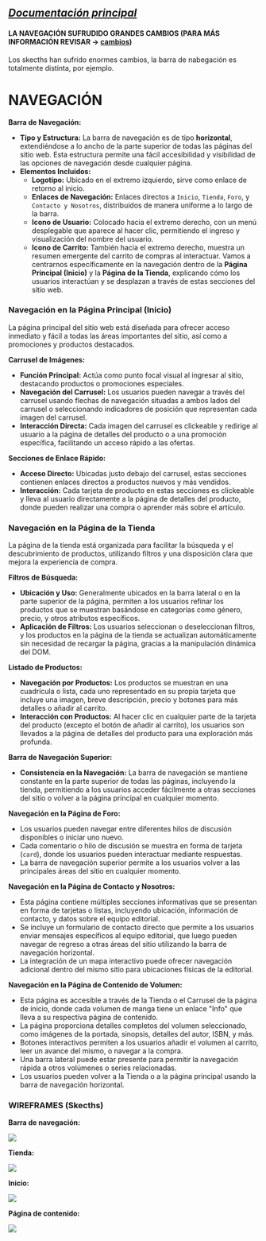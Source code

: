 _[Documentación principal](/Documentacion.md)_
---


#### LA NAVEGACIÓN SUFRUDIDO GRANDES CAMBIOS (PARA MÁS INFORMACIÓN REVISAR -> [cambios](/documentos/cambios.md))

Los skecths han sufrido enormes cambios, la barra de nabegación es totalmente distinta, por ejemplo.

# NAVEGACIÓN

**Barra de Navegación:**
- **Tipo y Estructura:** La barra de navegación es de tipo **horizontal**, extendiéndose a lo ancho de la parte superior de todas las páginas del sitio web. Esta estructura permite una fácil accesibilidad y visibilidad de las opciones de navegación desde cualquier página.
- **Elementos Incluidos:**
  - **Logotipo:** Ubicado en el extremo izquierdo, sirve como enlace de retorno al inicio.
  - **Enlaces de Navegación:** Enlaces directos a `Inicio`, `Tienda`, `Foro`, y `Contacto y Nosotros`, distribuidos de manera uniforme a lo largo de la barra.
  - **Icono de Usuario:** Colocado hacia el extremo derecho, con un menú desplegable que aparece al hacer clic, permitiendo el ingreso y visualización del nombre del usuario.
  - **Icono de Carrito:** También hacia el extremo derecho, muestra un resumen emergente del carrito de compras al interactuar.
Vamos a centrarnos específicamente en la navegación dentro de la **Página Principal (Inicio)** y la **Página de la Tienda**, explicando cómo los usuarios interactúan y se desplazan a través de estas secciones del sitio web.

### Navegación en la Página Principal (Inicio)

La página principal del sitio web está diseñada para ofrecer acceso inmediato y fácil a todas las áreas importantes del sitio, así como a promociones y productos destacados.

**Carrusel de Imágenes:**
- **Función Principal:** Actúa como punto focal visual al ingresar al sitio, destacando productos o promociones especiales.
- **Navegación del Carrusel:** Los usuarios pueden navegar a través del carrusel usando flechas de navegación situadas a ambos lados del carrusel o seleccionando indicadores de posición que representan cada imagen del carrusel.
- **Interacción Directa:** Cada imagen del carrusel es clickeable y redirige al usuario a la página de detalles del producto o a una promoción específica, facilitando un acceso rápido a las ofertas.

**Secciones de Enlace Rápido:**
- **Acceso Directo:** Ubicadas justo debajo del carrusel, estas secciones contienen enlaces directos a productos nuevos y más vendidos.
- **Interacción:** Cada tarjeta de producto en estas secciones es clickeable y lleva al usuario directamente a la página de detalles del producto, donde pueden realizar una compra o aprender más sobre el artículo.

### Navegación en la Página de la Tienda

La página de la tienda está organizada para facilitar la búsqueda y el descubrimiento de productos, utilizando filtros y una disposición clara que mejora la experiencia de compra.

**Filtros de Búsqueda:**
- **Ubicación y Uso:** Generalmente ubicados en la barra lateral o en la parte superior de la página, permiten a los usuarios refinar los productos que se muestran basándose en categorías como género, precio, y otros atributos específicos.
- **Aplicación de Filtros:** Los usuarios seleccionan o deseleccionan filtros, y los productos en la página de la tienda se actualizan automáticamente sin necesidad de recargar la página, gracias a la manipulación dinámica del DOM.

**Listado de Productos:**
- **Navegación por Productos:** Los productos se muestran en una cuadrícula o lista, cada uno representado en su propia tarjeta que incluye una imagen, breve descripción, precio y botones para más detalles o añadir al carrito.
- **Interacción con Productos:** Al hacer clic en cualquier parte de la tarjeta del producto (excepto el botón de añadir al carrito), los usuarios son llevados a la página de detalles del producto para una exploración más profunda.

**Barra de Navegación Superior:**
- **Consistencia en la Navegación:** La barra de navegación se mantiene constante en la parte superior de todas las páginas, incluyendo la tienda, permitiendo a los usuarios acceder fácilmente a otras secciones del sitio o volver a la página principal en cualquier momento.
  
**Navegación en la Página de Foro:**

  - Los usuarios pueden navegar entre diferentes hilos de discusión disponibles o iniciar uno nuevo.
  - Cada comentario o hilo de discusión se muestra en forma de tarjeta (`card`), donde los usuarios pueden interactuar mediante respuestas.
  - La barra de navegación superior permite a los usuarios volver a las principales áreas del sitio en cualquier momento.

**Navegación en la Página de Contacto y Nosotros:**

  - Esta página contiene múltiples secciones informativas que se presentan en forma de tarjetas o listas, incluyendo ubicación, información de contacto, y datos sobre el equipo editorial.
  - Se incluye un formulario de contacto directo que permite a los usuarios enviar mensajes específicos al equipo editorial, que luego pueden navegar de regreso a otras áreas del sitio utilizando la barra de navegación horizontal.
  - La integración de un mapa interactivo puede ofrecer navegación adicional dentro del mismo sitio para ubicaciones físicas de la editorial.

**Navegación en la Página de Contenido de Volumen:**
  - Esta página es accesible a través de la Tienda o el Carrusel de la página de inicio, donde cada volumen de manga tiene un enlace "Info" que lleva a su respectiva página de contenido.
  - La página proporciona detalles completos del volumen seleccionado, como imágenes de la portada, sinopsis, detalles del autor, ISBN, y más.
  - Botones interactivos permiten a los usuarios añadir el volumen al carrito, leer un avance del mismo, o navegar a la compra.
  - Una barra lateral puede estar presente para permitir la navegación rápida a otros volúmenes o series relacionadas.
  - Los usuarios pueden volver a la Tienda o a la página principal usando la barra de navegación horizontal.


### WIREFRAMES (Skecths)

**Barra de navegación:**

![](/imagenes/w1(4).jpg)

**Tienda:**

![](/imagenes/w1(2).jpg)

**Inicio:**

![](/imagenes/w1(3).jpg)

**Página de contenido:**

![](/imagenes/w1(1).jpg)
